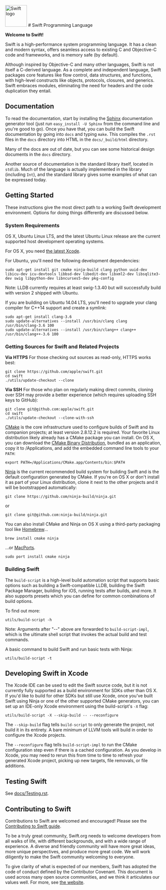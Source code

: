 <img src="https://swift.org/assets/images/swift.svg" alt="Swift logo" height="70" >
# Swift Programming Language

**Welcome to Swift!**

Swift is a high-performance system programming language.  It has a clean
and modern syntax, offers seamless access to existing C and Objective-C code
and frameworks, and is memory safe (by default).

Although inspired by Objective-C and many other languages, Swift is not itself a
C-derived language. As a complete and independent language, Swift packages core
features like flow control, data structures, and functions, with high-level
constructs like objects, protocols, closures, and generics. Swift embraces
modules, eliminating the need for headers and the code duplication they entail.


## Documentation

To read the documentation, start by installing the
[Sphinx](http://sphinx-doc.org) documentation generator tool (just run
`easy_install -U Sphinx` from the command line and you're good to go). Once you
 have that, you can build the Swift documentation by going into `docs` and
typing `make`. This compiles the `.rst` files in the `docs` directory into
HTML in the `docs/_build/html` directory.

Many of the docs are out of date, but you can see some historical design
documents in the `docs` directory.

Another source of documentation is the standard library itself, located in
`stdlib`. Much of the language is actually implemented in the library
(including `Int`), and the standard library gives some examples of what can be
expressed today.


## Getting Started

These instructions give the most direct path to a working Swift
development environment. Options for doing things differently are
discussed below.


### System Requirements

OS X, Ubuntu Linux LTS, and the latest Ubuntu Linux release are the current
supported host development operating systems.

For OS X, you need [the latest Xcode](https://developer.apple.com/xcode/downloads/).

For Ubuntu, you'll need the following development dependencies:

    sudo apt-get install git cmake ninja-build clang python uuid-dev libicu-dev icu-devtools libbsd-dev libedit-dev libxml2-dev libsqlite3-dev swig libpython-dev libncurses5-dev pkg-config

Note: LLDB currently requires at least swig-1.3.40 but will successfully build
with version 2 shipped with Ubuntu.

If you are building on Ubuntu 14.04 LTS, you'll need to upgrade your clang
compiler for C++14 support and create a symlink:

    sudo apt-get install clang-3.6
    sudo update-alternatives --install /usr/bin/clang clang /usr/bin/clang-3.6 100
    sudo update-alternatives --install /usr/bin/clang++ clang++ /usr/bin/clang++-3.6 100

### Getting Sources for Swift and Related Projects

**Via HTTPS**  For those checking out sources as read-only, HTTPS works best:

    git clone https://github.com/apple/swift.git
    cd swift
    ./utils/update-checkout --clone

**Via SSH**  For those who plan on regularly making direct commits,
cloning over SSH may provide a better experience (which requires
uploading SSH keys to GitHub):

    git clone git@github.com:apple/swift.git
    cd swift
    ./utils/update-checkout --clone-with-ssh

[CMake](http://cmake.org) is the core infrastructure used to configure builds of
Swift and its companion projects; at least version 2.8.12.2 is required. Your
favorite Linux distribution likely already has a CMake package you can install.
On OS X, you can download the [CMake Binary Distribution](https://cmake.org/install),
bundled as an application, copy it to /Applications, and add the embedded
command line tools to your `PATH`:

    export PATH=/Applications/CMake.app/Contents/bin:$PATH

[Ninja](https://ninja-build.org) is the current recommended build system
for building Swift and is the default configuration generated by CMake. If
you're on OS X or don't install it as part of your Linux distribution, clone
it next to the other projects and it will be bootstrapped automatically:

    git clone https://github.com/ninja-build/ninja.git

or

    git clone git@github.com:ninja-build/ninja.git

You can also install CMake and Ninja on OS X using a third-party
packaging tool like [Homebrew](http://brew.sh)…

    brew install cmake ninja

…or [MacPorts](https://macports.org).

    sudo port install cmake ninja

### Building Swift

The `build-script` is a high-level build automation script that supports basic
options such as building a Swift-compatible LLDB, building the Swift Package
Manager, building for iOS, running tests after builds, and more. It also
supports presets which you can define for common combinations of build options.

To find out more:

    utils/build-script -h

Note: Arguments after "--" above are forwarded to `build-script-impl`, which is
the ultimate shell script that invokes the actual build and test commands.

A basic command to build Swift and run basic tests with Ninja:

    utils/build-script -t

## Developing Swift in Xcode

The Xcode IDE can be used to edit the Swift source code, but it is not currently
fully supported as a build environment for SDKs other than OS X. If you'd like
to build for other SDKs but still use Xcode, once you've built Swift using Ninja
or one of the other supported CMake generators, you can set up an IDE-only Xcode
environment using the build-script's `-X` flag:

    utils/build-script -X --skip-build -- --reconfigure

The `--skip-build` flag tells `build-script` to only generate the project,
not build it in its entirety. A bare minimum of LLVM tools will build in order
to configure the Xcode projects.

The `--reconfigure` flag tells `build-script-impl` to run the CMake configuration
step even if there is a cached configuration. As you develop in Xcode, you may
need to rerun this from time to time to refresh your generated Xcode project,
picking up new targets, file removals, or file additions.

## Testing Swift

See [docs/Testing.rst](docs/Testing.rst).

## Contributing to Swift

Contributions to Swift are welcomed and encouraged! Please see the [Contributing to Swift guide](https://swift.org/contributing/).

To be a truly great community, Swift.org needs to welcome developers from all
walks of life, with different backgrounds, and with a wide range of experience.
A diverse and friendly community will have more great ideas, more unique
perspectives, and produce more great code. We will work diligently to make the
Swift community welcoming to everyone.

To give clarity of what is expected of our members, Swift has adopted the
code of conduct defined by the Contributor Covenant. This document is used
across many open source communities, and we think it articulates our values
well. For more, see [the website](https://swift.org/community/#code-of-conduct).

